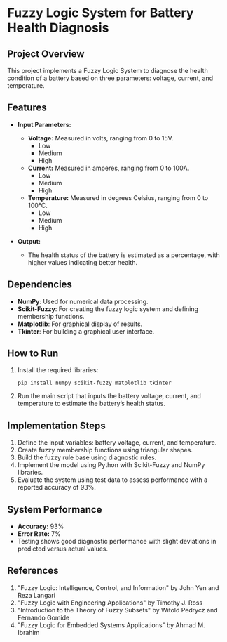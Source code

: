 # Fuzzy Logic System for Battery Health Diagnosis

## Project Overview
This project implements a Fuzzy Logic System to diagnose the health condition of a battery based on three parameters: voltage, current, and temperature.

## Features
- **Input Parameters:**
  - **Voltage:** Measured in volts, ranging from 0 to 15V.
    - Low
    - Medium
    - High
  - **Current:** Measured in amperes, ranging from 0 to 100A.
    - Low
    - Medium
    - High
  - **Temperature:** Measured in degrees Celsius, ranging from 0 to 100°C.
    - Low
    - Medium
    - High

- **Output:**
  - The health status of the battery is estimated as a percentage, with higher values indicating better health.

## Dependencies
- **NumPy**: Used for numerical data processing.
- **Scikit-Fuzzy**: For creating the fuzzy logic system and defining membership functions.
- **Matplotlib**: For graphical display of results.
- **Tkinter**: For building a graphical user interface.

## How to Run
1. Install the required libraries:
   ```
   pip install numpy scikit-fuzzy matplotlib tkinter
   ```
2. Run the main script that inputs the battery voltage, current, and temperature to estimate the battery’s health status.

## Implementation Steps
1. Define the input variables: battery voltage, current, and temperature.
2. Create fuzzy membership functions using triangular shapes.
3. Build the fuzzy rule base using diagnostic rules.
4. Implement the model using Python with Scikit-Fuzzy and NumPy libraries.
5. Evaluate the system using test data to assess performance with a reported accuracy of 93%.

## System Performance
- **Accuracy:** 93%
- **Error Rate:** 7%
- Testing shows good diagnostic performance with slight deviations in predicted versus actual values.

## References
1. "Fuzzy Logic: Intelligence, Control, and Information" by John Yen and Reza Langari
2. "Fuzzy Logic with Engineering Applications" by Timothy J. Ross
3. "Introduction to the Theory of Fuzzy Subsets" by Witold Pedrycz and Fernando Gomide
4. "Fuzzy Logic for Embedded Systems Applications" by Ahmad M. Ibrahim

